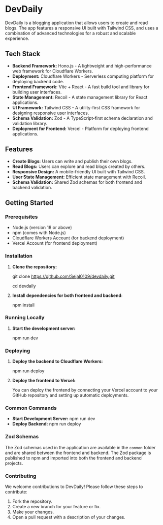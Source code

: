 # DevDaily

DevDaily is a blogging application that allows users to create and read blogs. The app features a responsive UI built with Tailwind CSS, and uses a combination of advanced technologies for a robust and scalable experience.

## Tech Stack

- **Backend Framework:** Hono.js - A lightweight and high-performance web framework for Cloudflare Workers.
- **Deployment:** Cloudflare Workers - Serverless computing platform for deploying backend code.
- **Frontend Framework:** Vite + React - A fast build tool and library for building user interfaces.
- **State Management:** Recoil - A state management library for React applications.
- **UI Framework:** Tailwind CSS - A utility-first CSS framework for designing responsive user interfaces.
- **Schema Validation:** Zod - A TypeScript-first schema declaration and validation library.
- **Deployment for Frontend:** Vercel - Platform for deploying frontend applications.

## Features

- **Create Blogs:** Users can write and publish their own blogs.
- **Read Blogs:** Users can explore and read blogs created by others.
- **Responsive Design:** A mobile-friendly UI built with Tailwind CSS.
- **User State Management:** Efficient state management with Recoil.
- **Schema Validation:** Shared Zod schemas for both frontend and backend validation.

## Getting Started

### Prerequisites

- Node.js (version 18 or above)
- npm (comes with Node.js)
- Cloudflare Workers Account (for backend deployment)
- Vercel Account (for frontend deployment)

### Installation

1.  **Clone the repository:**

    git clone <https://github.com/Sejal0109/devdaily.git>

    cd devdaily

2.  **Install dependencies for both frontend and backend:**

    npm install

### Running Locally

1.  **Start the development server:**

    npm run dev

### Deploying

1.  **Deploy the backend to Cloudflare Workers:**

    npm run deploy

2.  **Deploy the frontend to Vercel:**

    You can deploy the frontend by connecting your Vercel account to your GitHub repository and setting up automatic deployments.

### Common Commands

- **Start Development Server:** npm run dev
- **Deploy Backend:** npm run deploy

### Zod Schemas

The Zod schemas used in the application are available in the `common` folder and are shared between the frontend and backend. The Zod package is published to npm and imported into both the frontend and backend projects.

### Contributing

We welcome contributions to DevDaily! Please follow these steps to contribute:

1.  Fork the repository.
2.  Create a new branch for your feature or fix.
3.  Make your changes.
4.  Open a pull request with a description of your changes.
